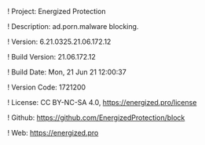 ! Project: Energized Protection

! Description: ad.porn.malware blocking.

! Version: 6.21.0325.21.06.172.12

! Build Version: 21.06.172.12

! Build Date: Mon, 21 Jun 21 12:00:37

! Version Code: 1721200

! License: CC BY-NC-SA 4.0, https://energized.pro/license

! Github: https://github.com/EnergizedProtection/block

! Web: https://energized.pro
